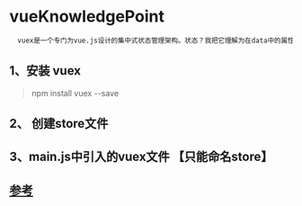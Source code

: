 # vueKnowledgePoint

``` bash
  vuex是一个专门为vue.js设计的集中式状态管理架构。状态？我把它理解为在data中的属性需要共享给其他vue组件使用的部分，就叫做状态。简单的说就是data中需要共用的属性。

```

## 1、安装 vuex

> npm install vuex --save


## 2、 创建store文件


## 3、main.js中引入的vuex文件 【只能命名store】


## [参考](https://vuex.vuejs.org/zh/guide/state.html)

